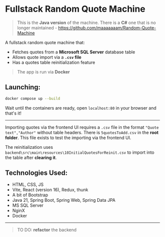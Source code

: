 # Fullstack Random Quote Machine
>This is the **Java version** of the machine. There is a **C#** one that is no longer maintained - https://github.com/maaaaaaam/Random-Quote-Machine

A fullstack random quote machine that:

* Fetches quotes from a **Microsoft SQL Server** database table
* Allows quote import via a **`.csv` file**
* Has a quotes table reinitialization feature
>The app is run via **Docker**

## Launching:

```bash
docker compose up --build
```
Wait until the containers are ready, open `localhost:80` in your browser and that's it!

---

Importing quotes via the frontend UI requires a `.csv` file in the format `"Quote text","Author"` without table headers. There is `5quotesToAdd.csv` in the **root folder**. This file exists to test the importing via the frontend UI.

The reinitialization uses `backend\src\main\resources\10InitialQuotesForReinit.csv` to import into the table after **clearing it**.

## Technologies Used:
- HTML, CSS, JS
- Vite, React (version 16), Redux, thunk
- A bit of Bootstrap
- Java 21, Spring Boot, Spring Web, Spring Data JPA
- MS SQL Server
- NginX
- Docker

---
>TO DO: **refactor** the backend